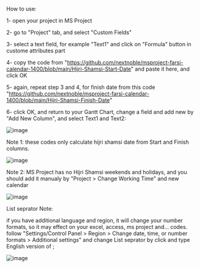 How to use:

1- open your project in MS Project

2- go to "Project" tab, and select "Custom Fields"



3- select a text field, for example "Text1" and click on "Formula" button in custome attributes part



4- copy the code from "https://github.com/nextnoble/msproject-farsi-calendar-1400/blob/main/Hijri-Shamsi-Start-Date" and paste it here, and click OK



5- again, repeat step 3 and 4, for finish date from this code "https://github.com/nextnoble/msproject-farsi-calendar-1400/blob/main/Hijri-Shamsi-Finish-Date"

6- click OK, and return to your Gantt Chart, change a field and add new by "Add New Column", and select Text1 and Text2:

![image](https://user-images.githubusercontent.com/58658008/111425451-6e99e680-8708-11eb-8d8d-84110528d942.png)


Note 1: these codes only calculate hijri shamsi date from Start and Finish columns.

![image](https://user-images.githubusercontent.com/58658008/111425450-6e99e680-8708-11eb-840c-1a446c6a18ea.png)


Note 2: MS Project has no Hijri Shamsi weekends and holidays, and you should add it manualy by "Project > Change Working Time" and new calendar

![image](https://user-images.githubusercontent.com/58658008/111425452-6e99e680-8708-11eb-83b0-7545e1c21b1c.png)


List seprator Note:

if you have additional language and region, it will change your number formats, so it may effect on your excel, access, ms project and... codes. follow "Settings/Control Panel > Region > Change date, time, or number formats > Additional settings" and change List seprator by click and type English version of ;

![image](https://user-images.githubusercontent.com/58658008/111425458-7063aa00-8708-11eb-8cb9-18407c9132b9.png)

